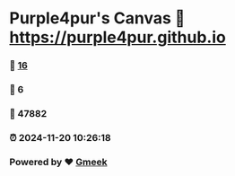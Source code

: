 # Purple4pur's Canvas :link: https://purple4pur.github.io 
### :page_facing_up: [16](https://purple4pur.github.io/tag.html) 
### :speech_balloon: 6 
### :hibiscus: 47882 
### :alarm_clock: 2024-11-20 10:26:18 
### Powered by :heart: [Gmeek](https://github.com/Meekdai/Gmeek)
